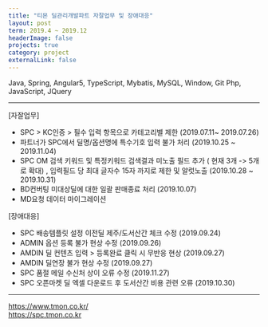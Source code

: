 ```yaml
---
title: "티몬 딜관리개발파트 자잘업무 및 장애대응"
layout: post
term: 2019.4 ~ 2019.12
headerImage: false
projects: true
category: project
externalLink: false
---
```


Java, Spring, Angular5, TypeScript, Mybatis, MySQL, Window, Git
Php, JavaScript, JQuery

---

[자잘업무]
- SPC > KC인증 > 필수 입력 항목으로 카테고리별 제한 (2019.07.11~ 2019.07.26)
- 파트너가 SPC에서 딜명/옵션명에 특수기호 입력 불가 처리 (2019.10.25 ~ 2019.11.04)
- SPC OM  검색 키워드 및 특정키워드 검색결과 미노출 필드 추가 ( 현재 3개  -> 5개로 확대)
  , 입력필드 당 최대 글자수 15자 까지로 제한 및 알럿노출 (2019.10.28 ~ 2019.10.31)
- BD컨버팅 미대상딜에 대한 일괄 판매종료 처리 (2019.10.07)
- MD요청 데이터 마이그레이션

[장애대응]
- SPC 배송템플릿 설정 이전딜 제주/도서산간 체크 수정 (2019.09.24)
- ADMIN 옵션 등록 불가 현상 수정 (2019.09.26)
- AMDIN 딜 컨텐츠 입력 > 등록완료 클릭 시 무반응 현상 (2019.09.27)
- AMDIN 딜연장 불가 현상 수정 (2019.09.27)
- SPC 품절 메일 수신처 상이 오류 수정 (2019.11.27)
- SPC 오픈마켓 딜 엑셀 다운로드 후 도서산간 비용 관련 오류 (2019.10.30)



---

https://www.tmon.co.kr/ <br>
https://spc.tmon.co.kr

